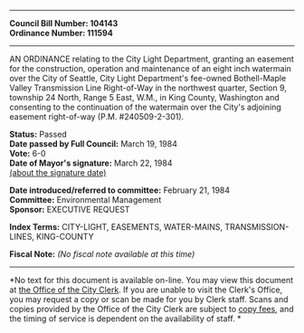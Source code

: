 * * * * *  
  
**Council Bill Number: [](#h0)[](#h2)104143**   
**Ordinance Number: 111594**  
  
* * * * *  
  
AN ORDINANCE relating to the City Light Department, granting an easement for the construction, operation and maintenance of an eight inch watermain over the City of Seattle, City Light Department's fee-owned Bothell-Maple Valley Transmission Line Right-of-Way in the northwest quarter, Section 9, township 24 North, Range 5 East, W.M., in King County, Washington and consenting to the continuation of the watermain over the City's adjoining easement right-of-way (P.M. \#240509-2-301).  
  
**Status:** Passed   
**Date passed by Full Council:** March 19, 1984   
**Vote:** 6-0   
**Date of Mayor's signature:** March 22, 1984   
[(about the signature date)](/~public/approvaldate.htm)   
  
  
**Date introduced/referred to committee:** February 21, 1984   
**Committee:** Environmental Management   
**Sponsor:** EXECUTIVE REQUEST   
  
**Index Terms:** CITY-LIGHT, EASEMENTS, WATER-MAINS, TRANSMISSION-LINES, KING-COUNTY  
  
**Fiscal Note:** *(No fiscal note available at this time)*  
  
* * * * *  
  
*No text for this document is available on-line. You may view this document at [the Office of the City Clerk](http://www.seattle.gov/leg/clerk/contactUs.htm). If you are unable to visit the Clerk's Office, you may request a copy or scan be made for you by Clerk staff. Scans and copies provided by the Office of the City Clerk are subject to [copy fees](http://clerk.seattle.gov/~public/clerkfees.htm), and the timing of service is dependent on the availability of staff. *  
  
  
